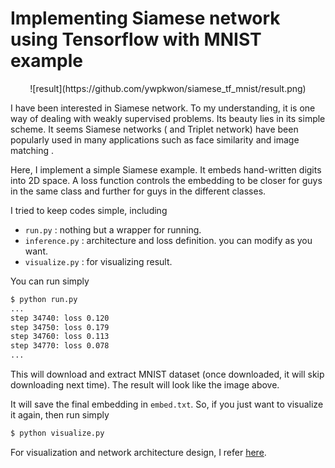 # Implementing Siamese network using Tensorflow with MNIST example

<p align="center"> ![result](https://github.com/ywpkwon/siamese_tf_mnist/result.png) </p>

I have been interested in Siamese network. To my understanding, it is one way of dealing with weakly supervised problems. Its beauty lies in its simple scheme. It seems Siamese networks ( and Triplet network) have been popularly used in many applications such as face similarity and image matching .

Here, I implement a simple Siamese example. It embeds hand-written digits into 2D space. A loss function controls the embedding to be closer for guys in the same class and further for guys in the different classes.

I tried to keep codes simple, including

* `run.py` : nothing but a wrapper for running.
* `inference.py` :  architecture and loss definition. you can modify as you want.
* `visualize.py` : for visualizing result.

You can run simply

```bash
$ python run.py
...
step 34740: loss 0.120
step 34750: loss 0.179
step 34760: loss 0.113
step 34770: loss 0.078
...
```
This will download and extract MNIST dataset (once downloaded, it will skip downloading next time). The result will look like the image above.

It will save the final embedding in `embed.txt`. So, if you just want to visualize it again, then run simply

```bash
$ python visualize.py
```

For visualization and network architecture design, I refer [here](http://andersbll.github.io/deeppy-website/examples/siamese_mnist.html). 

